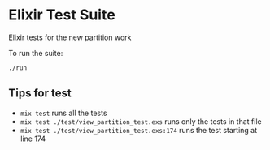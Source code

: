 # Elixir Test Suite

Elixir tests for the new partition work

To run the suite:

```bash
./run
```

## Tips for test

* `mix test` runs all the tests
* `mix test ./test/view_partition_test.exs` runs only the tests in that file
* `mix test ./test/view_partition_test.exs:174` runs the test starting at line 174
